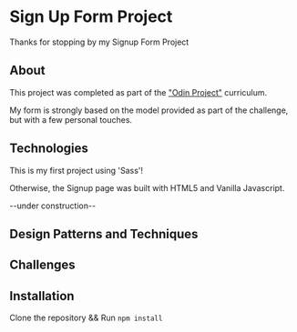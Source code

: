 # Sign Up Form Project

Thanks for stopping by my Signup Form Project

## About

This project was completed as part of the ["Odin Project"](https://www.theodinproject.com/) curriculum.

My form is strongly based on the model provided as part of the challenge, but with a few personal touches.

## Technologies

This is my first project using 'Sass'!

Otherwise, the Signup page was built with HTML5 and Vanilla Javascript.

--under construction--

## Design Patterns and Techniques

## Challenges

## Installation

Clone the repository && Run `npm install`
